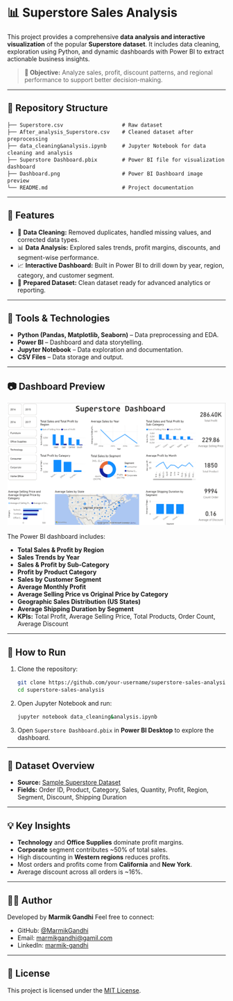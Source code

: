 
# 📊 Superstore Sales Analysis

This project provides a comprehensive **data analysis and interactive visualization** of the popular **Superstore dataset**. It includes data cleaning, exploration using Python, and dynamic dashboards with Power BI to extract actionable business insights.

> **🎯 Objective:** Analyze sales, profit, discount patterns, and regional performance to support better decision-making.

---

## 📁 Repository Structure

```
├── Superstore.csv                   # Raw dataset
├── After_analysis_Superstore.csv    # Cleaned dataset after preprocessing
├── data_cleaning&analysis.ipynb     # Jupyter Notebook for data cleaning and analysis
├── Superstore Dashboard.pbix        # Power BI file for visualization dashboard
├── Dashboard.png                    # Power BI Dashboard image preview
└── README.md                        # Project documentation
```

---

## 🚀 Features

- 🧹 **Data Cleaning:** Removed duplicates, handled missing values, and corrected data types.
- 📊 **Data Analysis:** Explored sales trends, profit margins, discounts, and segment-wise performance.
- 📈 **Interactive Dashboard:** Built in Power BI to drill down by year, region, category, and customer segment.
- 📝 **Prepared Dataset:** Clean dataset ready for advanced analytics or reporting.

---

## 🔧 Tools & Technologies

- **Python (Pandas, Matplotlib, Seaborn)** – Data preprocessing and EDA.
- **Power BI** – Dashboard and data storytelling.
- **Jupyter Notebook** – Data exploration and documentation.
- **CSV Files** – Data storage and output.

---

## 📷 Dashboard Preview

![Superstore Dashboard](Dashboard.png)

The Power BI dashboard includes:

- **Total Sales & Profit by Region**
- **Sales Trends by Year**
- **Sales & Profit by Sub-Category**
- **Profit by Product Category**
- **Sales by Customer Segment**
- **Average Monthly Profit**
- **Average Selling Price vs Original Price by Category**
- **Geographic Sales Distribution (US States)**
- **Average Shipping Duration by Segment**
- **KPIs:** Total Profit, Average Selling Price, Total Products, Order Count, Average Discount

---

## 📂 How to Run

1. Clone the repository:
   ```bash
   git clone https://github.com/your-username/superstore-sales-analysis.git
   cd superstore-sales-analysis
   ```
2. Open Jupyter Notebook and run:
   ```bash
   jupyter notebook data_cleaning&analysis.ipynb
   ```
3. Open `Superstore Dashboard.pbix` in **Power BI Desktop** to explore the dashboard.

---

## 📝 Dataset Overview

- **Source:** [Sample Superstore Dataset](https://www.kaggle.com/datasets)
- **Fields:** Order ID, Product, Category, Sales, Quantity, Profit, Region, Segment, Discount, Shipping Duration

---

## 💡 Key Insights

- **Technology** and **Office Supplies** dominate profit margins.
- **Corporate** segment contributes ~50% of total sales.
- High discounting in **Western regions** reduces profits.
- Most orders and profits come from **California** and **New York**.
- Average discount across all orders is ~16%.

---

## 🙋‍♀️ Author

Developed by **Marmik Gandhi** Feel free to connect:  
- GitHub: [@MarmikGandhi](https://github.com/MarmikGandhi)
- Email: [marmikgandhi@gamil.com](mailto:marmikgandhi@gamil.com)
- LinkedIn: [marmik-gandhi](https://www.linkedin.com/in/marmik-gandhi-006a55323/)
---

## 📄 License

This project is licensed under the [MIT License](LICENSE).
